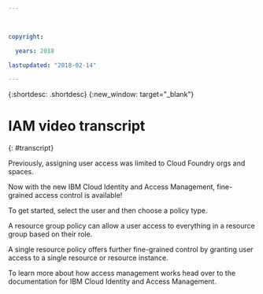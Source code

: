 ```yaml
---

 

copyright:

  years: 2018

lastupdated: "2018-02-14" 

---
```



{:shortdesc: .shortdesc} 
{:new_window: target="_blank"}

# IAM video transcript
{: #transcript}

Previously, assigning user access was limited to Cloud Foundry orgs and spaces. 

Now with the new IBM Cloud Identity and Access Management, fine-grained access control is available!

To get started, select the user and then choose a policy type.

A resource group policy can allow a user access to everything in a resource group based on their role. 

A single resource policy offers further fine-grained control by granting user access to a single resource or resource instance. 

To learn more about how access management works head over to the documentation for IBM Cloud Identity and Access Management.
